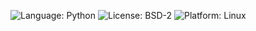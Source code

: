![Language: Python](https://img.shields.io/badge/Language-Python-blue)
![License: BSD-2](https://img.shields.io/badge/License-BSD--2-blue)
![Platform: Linux](https://img.shields.io/badge/Platform-Linux-blue)

